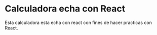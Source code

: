 # Calculadora echa con React

Esta calculadora esta echa con react con fines de hacer practicas con React.

